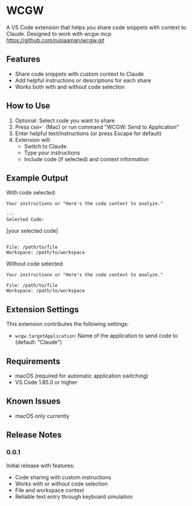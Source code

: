 # WCGW

A VS Code extension that helps you share code snippets with context to Claude. Designed to work with wcgw mcp 
https://github.com/rusiaaman/wcgw.git

## Features

- Share code snippets with custom context to Claude
- Add helpful instructions or descriptions for each share
- Works both with and without code selection

## How to Use

1. Optional: Select code you want to share
2. Press `Cmd+'` (Mac) or run command "WCGW: Send to Application"
3. Enter helpful text/instructions (or press Escape for default)
4. Extension will:
   - Switch to Claude
   - Type your instructions
   - Include code (if selected) and context information

## Example Output

With code selected:
```
Your instructions or "Here's the code context to analyze."

---
Selected Code:
```
[your selected code]
```

File: /path/to/file
Workspace: /path/to/workspace
```

Without code selected:
```
Your instructions or "Here's the code context to analyze."

File: /path/to/file
Workspace: /path/to/workspace
```

## Extension Settings

This extension contributes the following settings:

* `wcgw.targetApplication`: Name of the application to send code to (default: "Claude")

## Requirements

- macOS (required for automatic application switching)
- VS Code 1.85.0 or higher

## Known Issues

- macOS only currently

## Release Notes

### 0.0.1

Initial release with features:
- Code sharing with custom instructions
- Works with or without code selection
- File and workspace context
- Reliable text entry through keyboard simulation
